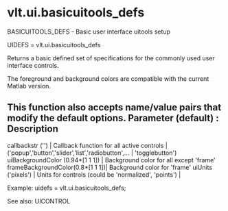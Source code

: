 # vlt.ui.basicuitools_defs

  BASICUITOOLS_DEFS - Basic user interface uitools setup
 
   UIDEFS = vlt.ui.basicuitools_defs
 
   Returns a basic defined set of specifications for the commonly used
   user interface controls. 
 
   The foreground and background colors are compatible with the current
   Matlab version.
 
   This function also accepts name/value pairs that modify the default options.
   Parameter (default)              :  Description
   ------------------------------------------------------------------------
   callbackstr ('')                 |  Callback function for all active controls
                                    |    ('popup','button','slider','list','radiobutton',...
                                    |      'togglebutton')
   uiBackgroundColor (0.94*[1 1 1]) |  Background color for all except 'frame'
   frameBackgroundColor(0.8*[1 1 1])|  Background color for 'frame'
   uiUnits ('pixels')               |  Units for controls (could be 'normalized', 'points')
                                    |
              
   Example:
      uidefs = vlt.ui.basicuitools_defs;
      
   See also: UICONTROL
